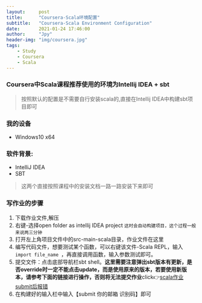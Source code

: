 ```yaml
---
layout:     post
title:      "Coursera-Scala环境配置"
subtitle:   "Coursera-Scala Environment Configuration"
date:       2021-01-24 17:46:00
author:     "Jpy"
header-img: "img/coursera.jpg"
tags:
    - Study
    - Coursera
    - Scala
---
```


### Coursera中Scala课程推荐使用的环境为Intellij IDEA + sbt

> 按照默认的配置是不需要自行安装scala的,直接在Intellij IDEA中构建sbt项目即可

### 我的设备  
- Windows10 x64

### 软件背景:  
- IntelliJ IDEA
- SBT 

> 这两个直接按照课程中的安装文档一路一路安装下来即可  

### 写作业的步骤
1. 下载作业文件,解压
2. 右键-选择open folder as intellij IDEA project `这时会自动构建项目，这个过程一般来说两三分钟`
3. 打开左上角项目文件中的src-main-scala目录，作业文件在这里
4. 编写代码文件，想要测试某个函数，可以右键该文件-Scala REPL，输入`import file_name `，再直接调用函数，输入参数测试即可。
5. 提交文件：点击底部导航栏sbt shell。**这里需要注意弹出sbt版本有更新，是否override时一定不能点击update，而是使用原来的版本，若要使用新版本，请参考下面的链接进行操作，否则将无法提交作业**click👉[scala作业submit后报错](https://www.coursera.org/learn/progfun1/discussions/forums/KZzRnLHpEemRkwrWmYSNRA/threads/yYqUyC1aRqiKlMgtWvaouQ)
6. 在构建好的输入栏中输入【submit 你的邮箱 识别码】即可

